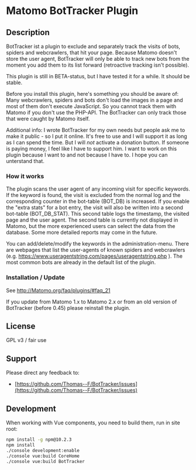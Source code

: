# Matomo BotTracker Plugin

## Description

BotTracker ist a plugin to exclude and separately track the visits of bots, spiders and webcrawlers, that hit your page. Because Matomo doesn't store the user agent, BotTracker will only be able to track new bots from the moment you add them to its list forward (retroactive tracking isn't possible).

This plugin is still in BETA-status, but I have tested it for a while. It should be stable.

Before you install this plugin, here's something you should be aware of:
Many webcrawlers, spiders and bots don't load the images in a page and most of them don't execute JavaScript. So you cannot track them with Matomo if you don't use the PHP-API. The BotTracker can only track those that were caught by Matomo itself.

Additional info:
I wrote BotTracker for my own needs but people ask me to make it public - so I put it online.
It's free to use and I will support it as long as I can spend the time. But I will *not* activate a donation button. If someone is paying money, I feel like I have to support him.
I want to work on this plugin because I want to and not because I have to. I hope you can unterstand that.

### How it works

The plugin scans the user agent of any incoming visit for specific keywords. If the keyword is found, the visit is excluded from the normal log and the corresponding counter in the bot-table (BOT_DB) is increased.
If you enable the "extra stats" for a bot entry, the visit will also be written into a second bot-table (BOT_DB_STAT). This second table logs the timestamp, the visited page and the user agent. The second table is currently not displayed in Matomo, but the more experienced users can select the data from the database. Some more detailed reports may come in the future.

You can add/delete/modify the keywords in the administration-menu. There are webpages that list the user-agents of known spiders and webcrawlers (e.g. <https://www.useragentstring.com/pages/useragentstring.php> ). The most common bots are already in the default list of the plugin.

### Installation / Update

See <http://Matomo.org/faq/plugins/#faq_21>

If you update from Matomo 1.x to Matomo 2.x or from an old version of BotTracker (before 0.45) please reinstall the plugin.

## License

GPL v3 / fair use

## Support

Please direct any feedback to:

* [https://github.com/Thomas--F/BotTracker/issues](https://github.com/Thomas--F/BotTracker/issues)

## Development

When working with Vue components, you need to build them, run in site root:

```bash
npm install -g npm@10.2.3
npm install
./console development:enable
./console vue:build CoreHome
./console vue:build BotTracker
```
